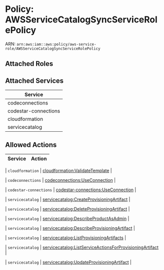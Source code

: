 # Policy: AWSServiceCatalogSyncServiceRolePolicy

ARN: `arn:aws:iam::aws:policy/aws-service-role/AWSServiceCatalogSyncServiceRolePolicy`

## Attached Roles

## Attached Services

| Service |
|---------|
| codeconnections |
| codestar-connections |
| cloudformation |
| servicecatalog |

## Allowed Actions

| Service | Action |
|:-------:|--------|

| `cloudformation` | [cloudformation:ValidateTemplate](../actions.md#cloudformation:validatetemplate) |

| `codeconnections` | [codeconnections:UseConnection](../actions.md#codeconnections:useconnection) |

| `codestar-connections` | [codestar-connections:UseConnection](../actions.md#codestar-connections:useconnection) |

| `servicecatalog` | [servicecatalog:CreateProvisioningArtifact](../actions.md#servicecatalog:createprovisioningartifact) |

| `servicecatalog` | [servicecatalog:DeleteProvisioningArtifact](../actions.md#servicecatalog:deleteprovisioningartifact) |

| `servicecatalog` | [servicecatalog:DescribeProductAsAdmin](../actions.md#servicecatalog:describeproductasadmin) |

| `servicecatalog` | [servicecatalog:DescribeProvisioningArtifact](../actions.md#servicecatalog:describeprovisioningartifact) |

| `servicecatalog` | [servicecatalog:ListProvisioningArtifacts](../actions.md#servicecatalog:listprovisioningartifacts) |

| `servicecatalog` | [servicecatalog:ListServiceActionsForProvisioningArtifact](../actions.md#servicecatalog:listserviceactionsforprovisioningartifact) |

| `servicecatalog` | [servicecatalog:UpdateProvisioningArtifact](../actions.md#servicecatalog:updateprovisioningartifact) |
